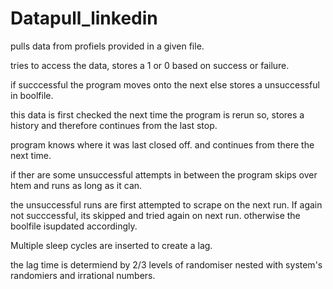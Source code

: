 # Datapull_linkedin

pulls data from profiels provided in a given file. 

tries to access the data, stores a 1 or 0 based on success or failure.

if succcessful the program moves onto the next else stores a unsuccessful in boolfile.

this data is first checked the next time the program is rerun so, stores a history and therefore continues from the last stop.

program knows where it was last closed off. and continues from there the next time.

if ther are some unsuccessful attempts in between the program skips over htem and runs as long as it can.

the unsuccessful runs are first attempted to scrape on the next run. If again not succcessful, its skipped and tried again on next run. otherwise the boolfile isupdated accordingly.

Multiple sleep cycles are inserted to create a lag. 

the lag time is determiend by 2/3 levels of randomiser nested with system's randomiers and irrational numbers.
